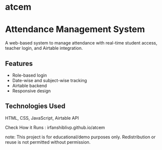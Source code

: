 # atcem
# Attendance Management System

A web-based system to manage attendance with real-time student access, teacher login, and Airtable integration.

## Features
- Role-based login
- Date-wise and subject-wise tracking
- Airtable backend
- Responsive design

## Technologies Used
HTML, CSS, JavaScript, Airtable API


Check How it Runs : irfanshiblivp.github.io/atcem


note: 
This project is for educational/demo purposes only. Redistribution or reuse is not permitted without permission.
